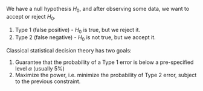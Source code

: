 We have a null hypothesis $H_0$, and after observing some data, we want to accept or reject $H_0$.
1. Type 1 (false positive) - $H_0$ is true, but we reject it.
2. Type 2 (false negative) - $H_0$ is not true, but we accept it. 

Classical statistical decision theory has two goals:
1. Guarantee that the probability of a Type 1 error is below a pre-specified level $\alpha$ (usually 5%) 
2. Maximize the power, i.e. minimize the probability of Type 2 error, subject to the previous constraint.